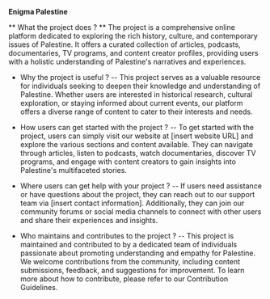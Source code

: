 **Enigma Palestine**

** What the project does ? **
The project is a comprehensive online platform dedicated to exploring the rich history, culture, and contemporary issues of Palestine. It offers a curated collection of articles, podcasts, documentaries, TV programs, and content creator profiles, providing users with a holistic understanding of Palestine's narratives and experiences.

* Why the project is useful ? --
This project serves as a valuable resource for individuals seeking to deepen their knowledge and understanding of Palestine. Whether users are interested in historical research, cultural exploration, or staying informed about current events, our platform offers a diverse range of content to cater to their interests and needs.

* How users can get started with the project ? --
To get started with the project, users can simply visit our website at [insert website URL] and explore the various sections and content available. They can navigate through articles, listen to podcasts, watch documentaries, discover TV programs, and engage with content creators to gain insights into Palestine's multifaceted stories.

* Where users can get help with your project ? --
If users need assistance or have questions about the project, they can reach out to our support team via [insert contact information]. Additionally, they can join our community forums or social media channels to connect with other users and share their experiences and insights.

* Who maintains and contributes to the project ? --
This project is maintained and contributed to by a dedicated team of individuals passionate about promoting understanding and empathy for Palestine. We welcome contributions from the community, including content submissions, feedback, and suggestions for improvement. To learn more about how to contribute, please refer to our Contribution Guidelines.
